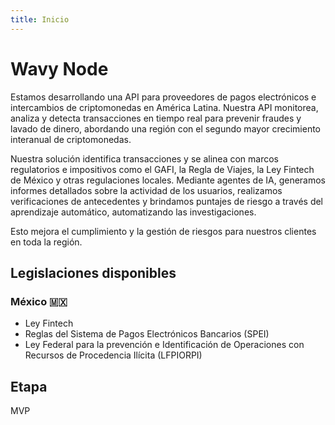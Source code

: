 ```yaml
---
title: Inicio 
---
```


# Wavy Node
Estamos desarrollando una API para proveedores de pagos electrónicos e intercambios de criptomonedas en América Latina. Nuestra API monitorea, analiza y detecta transacciones en tiempo real para prevenir fraudes y lavado de dinero, abordando una región con el segundo mayor crecimiento interanual de criptomonedas.

Nuestra solución identifica transacciones y se alinea con marcos regulatorios e impositivos como el GAFI, la Regla de Viajes, la Ley Fintech de México y otras regulaciones locales. Mediante agentes de IA, generamos informes detallados sobre la actividad de los usuarios, realizamos verificaciones de antecedentes y brindamos puntajes de riesgo a través del aprendizaje automático, automatizando las investigaciones.

Esto mejora el cumplimiento y la gestión de riesgos para nuestros clientes en toda la región.

## Legislaciones disponibles
### México 🇲🇽

* Ley Fintech
* Reglas del Sistema de Pagos Electrónicos Bancarios (SPEI)
* Ley Federal para la prevención e Identificación de Operaciones con Recursos de Procedencia Ilícita (LFPIORPI)

## Etapa 
MVP 
